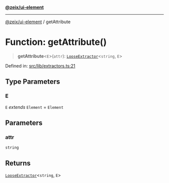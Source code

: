 [**@zeix/ui-element**](../README.md)

***

[@zeix/ui-element](../globals.md) / getAttribute

# Function: getAttribute()

> **getAttribute**\<`E`\>(`attr`): [`LooseExtractor`](../type-aliases/LooseExtractor.md)\<`string`, `E`\>

Defined in: [src/lib/extractors.ts:21](https://github.com/zeixcom/ui-element/blob/e844a8875dcc0f1e1c331a07fc308d56d924c955/src/lib/extractors.ts#L21)

## Type Parameters

### E

`E` *extends* `Element` = `Element`

## Parameters

### attr

`string`

## Returns

[`LooseExtractor`](../type-aliases/LooseExtractor.md)\<`string`, `E`\>
